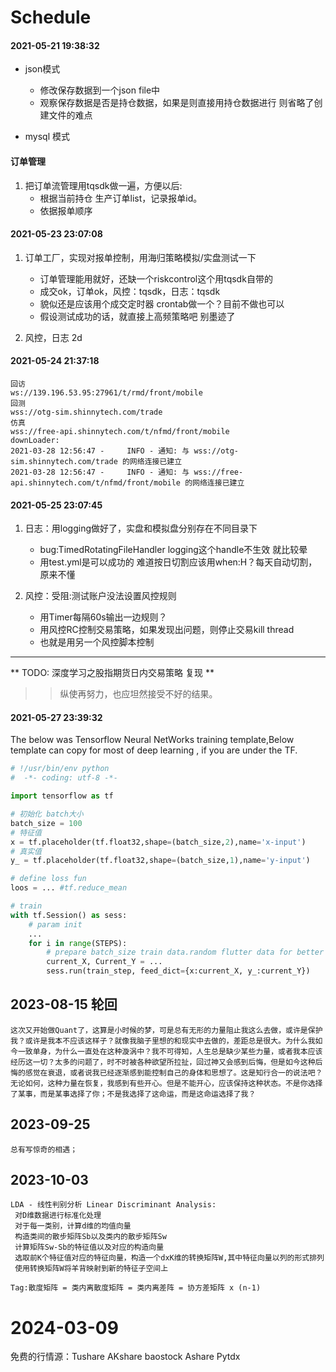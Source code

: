 # Schedule

####  2021-05-21 19:38:32

* json模式
    - 修改保存数据到一个json file中
    - 观察保存数据是否是持仓数据，如果是则直接用持仓数据进行 则省略了创建文件的难点

* mysql 模式

#### 订单管理

1. 把订单流管理用tqsdk做一遍，方便以后:
    - 根据当前持仓 生产订单list，记录报单id。
    - 依据报单顺序
    
#### 2021-05-23 23:07:08

1. 订单工厂，实现对报单控制，用海归策略模拟/实盘测试一下
    - 订单管理能用就好，还缺一个riskcontrol这个用tqsdk自带的
    -  成交ok，订单ok，风控：tqsdk，日志：tqsdk
    - 貌似还是应该用个成交定时器 crontab做一个？目前不做也可以
    - 假设测试成功的话，就直接上高频策略吧 别墨迹了
    
2. 风控，日志 2d

#### 2021-05-24 21:37:18

```
回访
ws://139.196.53.95:27961/t/rmd/front/mobile
回测
wss://otg-sim.shinnytech.com/trade 
仿真
wss://free-api.shinnytech.com/t/nfmd/front/mobile
downLoader:
2021-03-28 12:56:47 -     INFO - 通知: 与 wss://otg-sim.shinnytech.com/trade 的网络连接已建立
2021-03-28 12:56:47 -     INFO - 通知: 与 wss://free-api.shinnytech.com/t/nfmd/front/mobile 的网络连接已建立
```

####  2021-05-25 23:07:45 

1. 日志：用logging做好了，实盘和模拟盘分别存在不同目录下
    - bug:TimedRotatingFileHandler logging这个handle不生效 就比较晕
    - 用test.yml是可以成功的 难道按日切割应该用when:H？每天自动切割，原来不懂
    
2. 风控：受阻:测试账户没法设置风控规则
    - 用Timer每隔60s输出一边规则？
    - 用风控RC控制交易策略，如果发现出问题，则停止交易kill thread
    - 也就是用另一个风控脚本控制
    
---
** TODO: 深度学习之股指期货日内交易策略 复现 **
>> 纵使再努力，也应坦然接受不好的结果。


#### 2021-05-27 23:39:32

The below was Tensorflow Neural NetWorks training template,Below 
template can copy for most of deep learning , if you are under the TF.

```python
# !/usr/bin/env python
#  -*- coding: utf-8 -*-

import tensorflow as tf

# 初始化 batch大小
batch_size = 100
# 特征值
x = tf.placeholder(tf.float32,shape=(batch_size,2),name='x-input')
# 真实值
y_ = tf.placeholder(tf.float32,shape=(batch_size,1),name='y-input')

# define loss fun
loos = ... #tf.reduce_mean

# train
with tf.Session() as sess:
    # param init
    ...
    for i in range(STEPS):
        # prepare batch_size train data.random flutter data for better training result
        current_X, Current_Y = ...
        sess.run(train_step, feed_dict={x:current_X, y_:current_Y})

```

## 2023-08-15 轮回


    这次又开始做Quant了，这算是小时候的梦，可是总有无形的力量阻止我这么去做，或许是保护我？或许是我本不应该这样子？就像我脑子里想的和现实中去做的，差距总是很大。为什么我如今一致单身，为什么一直处在这种漩涡中？我不可得知，人生总是缺少某些力量，或者我本应该经历这一切？太多的问题了，时不时被各种欲望所拉扯，回过神又会感到后悔，但是如今这种后悔的感觉在衰退，或者说我已经逐渐感到能控制自己的身体和思想了。这是知行合一的说法吧？无论如何，这种力量在恢复，我感到有些开心。但是不能开心，应该保持这种状态。不是你选择了某事，而是某事选择了你；不是我选择了这命运，而是这命运选择了我？

## 2023-09-25

    总有写惊奇的相遇；
## 2023-10-03
    LDA - 线性判别分析 Linear Discriminant Analysis:
     对D维数据进行标准化处理
     对于每一类别，计算d维的均值向量
     构造类间的散步矩阵Sb以及类内的散步矩阵Sw
     计算矩阵Sw-Sb的特征值以及对应的构造向量
     选取前K个特征值对应的特征向量，构造一个dxK维的转换矩阵W,其中特征向量以列的形式排列
     使用转换矩阵W将羊背映射到新的特征子空间上

    Tag:散度矩阵 = 类内离散度矩阵 = 类内离差阵 = 协方差矩阵 x (n-1)

# 2024-03-09
免费的行情源：Tushare AKshare baostock Ashare Pytdx

    

